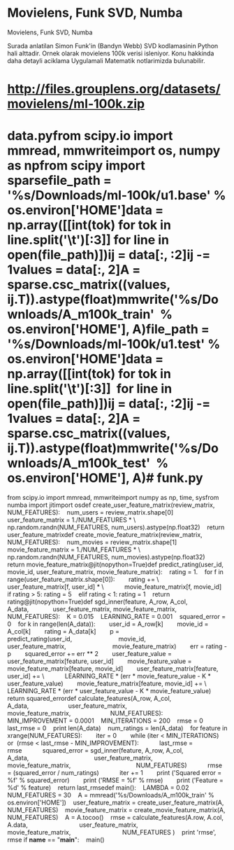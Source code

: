 # Movielens, Funk SVD, Numba


Movielens, Funk SVD, Numba




Surada anlatilan Simon Funk'in (Bandyn Webb) SVD kodlamasinin Python hali alttadir. Ornek olarak movielens 100k verisi isleniyor. Konu hakkinda daha detayli aciklama Uygulamali Matematik notlarimizda bulunabilir.

# http://files.grouplens.org/datasets/movielens/ml-100k.zip
# data.pyfrom scipy.io import mmread, mmwriteimport os, numpy as npfrom scipy import sparsefile_path = '%s/Downloads/ml-100k/u1.base' % os.environ['HOME']data = np.array([[int(tok) for tok in line.split('\t')[:3]] for line in open(file_path)])ij = data[:, :2]ij -= 1values = data[:, 2]A = sparse.csc_matrix((values, ij.T)).astype(float)mmwrite('%s/Downloads/A_m100k_train'  % os.environ['HOME'], A)file_path = '%s/Downloads/ml-100k/u1.test' % os.environ['HOME']data = np.array([[int(tok) for tok in line.split('\t')[:3]]  for line in open(file_path)])ij = data[:, :2]ij -= 1values = data[:, 2]A = sparse.csc_matrix((values, ij.T)).astype(float)mmwrite('%s/Downloads/A_m100k_test'  % os.environ['HOME'], A)# funk.py
from scipy.io import mmread, mmwriteimport numpy as np, time, sysfrom numba import jitimport osdef create_user_feature_matrix(review_matrix, NUM_FEATURES):    num_users = review_matrix.shape[0]    user_feature_matrix = 1./NUM_FEATURES * \        np.random.randn(NUM_FEATURES, num_users).astype(np.float32)    return user_feature_matrixdef create_movie_feature_matrix(review_matrix, NUM_FEATURES):    num_movies = review_matrix.shape[1]    movie_feature_matrix = 1./NUM_FEATURES * \        np.random.randn(NUM_FEATURES, num_movies).astype(np.float32)    return movie_feature_matrix@jit(nopython=True)def predict_rating(user_id, movie_id, user_feature_matrix, movie_feature_matrix):    rating = 1.    for f in range(user_feature_matrix.shape[0]):        rating += \            user_feature_matrix[f, user_id] * \            movie_feature_matrix[f, movie_id]    if rating > 5: rating = 5    elif rating < 1: rating = 1    return rating@jit(nopython=True)def sgd_inner(feature, A_row, A_col, A_data,              user_feature_matrix, movie_feature_matrix,              NUM_FEATURES):    K = 0.015    LEARNING_RATE = 0.001    squared_error = 0    for k in range(len(A_data)):        user_id = A_row[k]        movie_id = A_col[k]        rating = A_data[k]        p = predict_rating(user_id,                           movie_id,                           user_feature_matrix,                           movie_feature_matrix)        err = rating - p        squared_error += err ** 2        user_feature_value = user_feature_matrix[feature, user_id]        movie_feature_value = movie_feature_matrix[feature, movie_id]        user_feature_matrix[feature, user_id] += \            LEARNING_RATE * (err * movie_feature_value - K * user_feature_value)        movie_feature_matrix[feature, movie_id] += \            LEARNING_RATE * (err * user_feature_value - K * movie_feature_value)    return squared_errordef calculate_features(A_row, A_col, A_data,                       user_feature_matrix, movie_feature_matrix,                       NUM_FEATURES):    MIN_IMPROVEMENT = 0.0001    MIN_ITERATIONS = 200    rmse = 0    last_rmse = 0    print len(A_data)    num_ratings = len(A_data)    for feature in xrange(NUM_FEATURES):        iter = 0        while (iter < MIN_ITERATIONS) or  (rmse < last_rmse - MIN_IMPROVEMENT):            last_rmse = rmse            squared_error = sgd_inner(feature, A_row, A_col, A_data,                                      user_feature_matrix, movie_feature_matrix,                                      NUM_FEATURES)            rmse = (squared_error / num_ratings)            iter += 1        print ('Squared error = %f' % squared_error)        print ('RMSE = %f' % rmse)        print ('Feature = %d' % feature)    return last_rmsedef main():    LAMBDA = 0.02    NUM_FEATURES = 30    A = mmread('%s/Downloads/A_m100k_train' % os.environ['HOME'])    user_feature_matrix = create_user_feature_matrix(A, NUM_FEATURES)    movie_feature_matrix = create_movie_feature_matrix(A, NUM_FEATURES)    A = A.tocoo()    rmse = calculate_features(A.row, A.col, A.data,                              user_feature_matrix, movie_feature_matrix,                              NUM_FEATURES )    print 'rmse', rmse
if __name__ == "__main__":    main()




